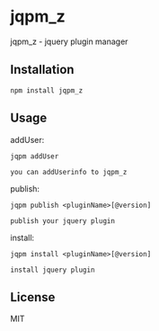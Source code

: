jqpm_z
========

jqpm_z - jquery plugin manager

Installation
------------

	npm install jqpm_z


Usage
-----

addUser:

	jqpm addUser

    you can addUserinfo to jqpm_z
publish:

	jqpm publish <pluginName>[@version]

    publish your jquery plugin

install:

    jqpm install <pluginName>[@version]

    install jquery plugin


License
-------

MIT 